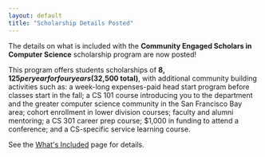 ```yaml
---
layout: default
title: "Scholarship Details Posted"
---
```


The details on what is included with the **Community Engaged Scholars in Computer Science** scholarship program are now posted!

This program offers students scholarships of **$8,125 per year for four years ($32,500 total)**, with additional community building activities such as: a week-long expenses-paid head start program before classes start in the fall; a CS 101 course introducing you to the department and the greater computer science community in the San Francisco Bay area; cohort enrollment in lower division courses; faculty and alumni mentoring; a CS 301 career prep course; $1,000 in funding to attend a conference; and a CS-specific service learning course. 

See the [What's Included](/scholarships/included.html) page for details.
